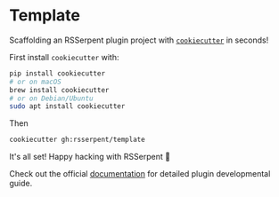 # Template

Scaffolding an RSSerpent plugin project with [`cookiecutter`](https://cookiecutter.readthedocs.io) in seconds!

First install `cookiecutter` with:
```bash
pip install cookiecutter
# or on macOS
brew install cookiecutter
# or on Debian/Ubuntu
sudo apt install cookiecutter
```
Then
```bash
cookiecutter gh:rsserpent/template
```
It's all set! Happy hacking with RSSerpent 🎉

Check out the official [documentation](https://docs.rsserpent.com/stable/contribution/plugin/) for detailed plugin developmental guide.